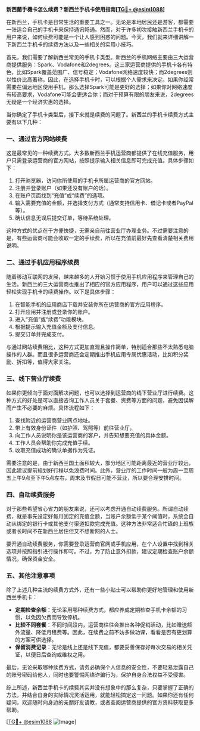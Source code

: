**新西蘭手機卡怎么续费？新西兰手机卡使用指南[[TG💪+ @esim1088](https://t.me/s/esim1088)]**

在新西兰，手机卡是日常生活的重要工具之一。无论是本地居民还是游客，都需要一张适合自己的手机卡来保持通讯畅通。然而，对于许多初次接触新西兰手机卡的用户来说，如何续费可能是一个让人感到困惑的问题。今天，我们就来详细讲解一下新西兰手机卡的续费方法以及一些相关的实用小技巧。

首先，我们需要了解新西兰常见的手机卡类型。新西兰的手机网络主要由三大运营商提供服务：Spark、Vodafone和2degrees。这三家运营商提供的手机卡各有特色，比如Spark覆盖范围广、信号稳定；Vodafone网络速度较快；而2degrees则以性价比高著称。因此，在选择手机卡时，可以根据个人需求来决定。如果你经常需要在偏远地区使用手机，那么选择Spark可能是更好的选择；如果你对网络速度有较高要求，Vodafone可能会更适合你；而对于预算有限的朋友来说，2degrees无疑是一个经济实惠的选择。

当你确定了手机卡类型后，接下来就是续费的问题了。新西兰的手机卡续费方式主要有以下几种：

### 一、通过官方网站续费

这是最常见的一种续费方式。大多数新西兰手机运营商都提供了在线充值服务，用户只需登录运营商的官方网站，按照提示输入相关信息即可完成充值。具体步骤如下：

1. 打开浏览器，访问你所使用的手机卡所属运营商的官方网站。
2. 注册并登录账户（如果还没有账户的话）。
3. 在账户页面找到“充值”或“续费”的选项。
4. 输入需要充值的金额，并选择支付方式（通常支持信用卡、借记卡或者PayPal等）。
5. 确认信息无误后提交订单，等待系统处理。

这种方式的优点在于方便快捷，无需亲自前往营业厅办理业务。不过需要注意的是，有些运营商可能会收取一定的手续费，所以在充值前最好先查看清楚相关费用说明。

### 二、通过手机应用程序续费

随着移动互联网的发展，越来越多的人开始习惯于使用手机应用程序来管理自己的生活。新西兰的三大运营商也推出了相应的官方应用程序，用户可以通过这些应用轻松实现手机卡的续费操作。以下是具体步骤：

1. 在智能手机的应用商店下载并安装你所在运营商的官方应用程序。
2. 打开应用并注册或登录你的账户。
3. 进入“充值”或“续费”功能模块。
4. 根据提示输入充值金额及支付信息。
5. 提交订单并完成支付。

与通过网站续费相比，这种方式更加直观且操作简单，特别适合那些不太熟悉电脑操作的人群。而且很多运营商还会定期推出手机应用专属优惠活动，比如积分奖励、折扣等，值得大家关注。

### 三、线下营业厅续费

如果你更倾向于面对面解决问题，也可以选择到运营商的线下营业厅进行续费。这种方式的好处是可以直接咨询工作人员关于套餐、资费等方面的问题，避免因误解而产生不必要的麻烦。具体流程如下：

1. 查找附近的运营商营业网点地址。
2. 带上有效身份证件（如护照、驾照等）前往营业厅。
3. 向工作人员说明你是该运营商的客户，并告知想要充值的具体金额。
4. 工作人员会帮助你完成充值手续。
5. 收取充值成功的确认单据作为凭证。

需要注意的是，由于新西兰国土面积较大，部分地区可能距离最近的营业厅较远，因此建议提前规划好行程以免浪费时间。此外，营业厅的工作时间一般为周一至周五上午9点至下午5点左右，周末及节假日可能不营业，所以要合理安排时间。

### 四、自动续费服务

对于那些希望省心省力的朋友来说，还可以考虑开通自动续费服务。所谓自动续费，就是事先设定好每月固定的充值金额，当账户余额低于某个阈值时，系统会自动从绑定的银行卡或其他支付渠道扣款完成充值。这种方法非常适合忙碌的上班族或者长时间不在新西兰居住但又不想断网的人士。

要开通自动续费服务，你需要登录运营商官网或手机应用，在个人设置中找到相关选项并按照指引进行操作即可。不过，为了防止意外扣款，建议定期检查账户余额情况，确保资金安全。

### 五、其他注意事项

除了上述几种主流的续费方式外，还有一些小贴士可以帮助你更好地管理和使用新西兰手机卡：

- **定期检查余额**：无论采用哪种续费方式，都应养成定期检查手机卡余额的习惯，以免因欠费而导致停机。
- **比较不同套餐**：不同时间段内，运营商往往会推出各种促销活动，比如赠送额外流量、降低月租费等。因此，在续费之前不妨多做功课，看看是否有更划算的方案可供选择。
- **保留消费记录**：无论是线上还是线下充值，都要妥善保存好每次交易的相关凭证，以便日后查询或维权之用。

最后，无论采取哪种续费方式，请务必确保个人信息的安全性，不要轻易泄露自己的账号密码给他人，同时也要警惕网络诈骗行为，保护自身合法权益不受侵害。

综上所述，新西兰手机卡的续费其实并没有想象中的那么复杂，只要掌握了正确的方法，并结合自身的实际情况灵活运用，就能轻松搞定这一问题。如果你还有任何疑问，欢迎随时向身边的亲朋好友请教，或者查阅运营商提供的官方资料获取更多帮助。

[[TG💪+ @esim1088](https://t.me/s/esim1088) ![Image](https://i.postimg.cc/4NQfJmqS/Snipaste-2025-05-13-00-14-12.png)]